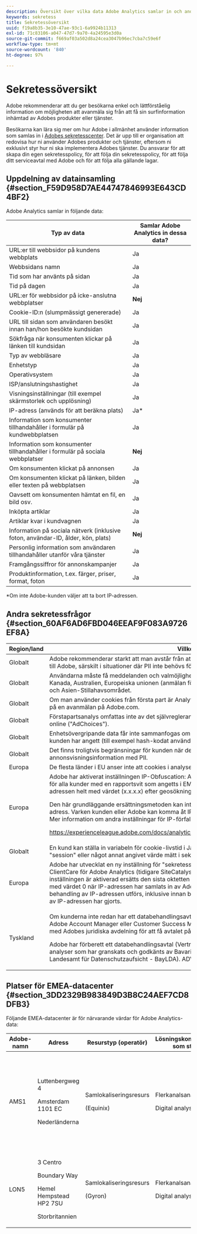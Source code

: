 ```yaml
---
description: Översikt över vilka data Adobe Analytics samlar in och andra sekretessvillkor.
keywords: sekretess
title: Sekretessöversikt
uuid: f19a8b35-3e10-47ae-93c1-6a9924b11313
exl-id: 71c83106-a047-47d7-9a70-4a24595e3d0a
source-git-commit: f669af03a502d8a24cea3047b96ec7cba7c59e6f
workflow-type: tm+mt
source-wordcount: '840'
ht-degree: 97%

---
```


# Sekretessöversikt

Adobe rekommenderar att du ger besökarna enkel och lättförståelig information om möjligheten att avanmäla sig från att få sin surfinformation inhämtad av Adobes produkter eller tjänster.

Besökarna kan lära sig mer om hur Adobe i allmänhet använder information som samlas in i [Adobes sekretesscenter](https://www.adobe.com/se/privacy.html). Det är upp till er organisation att redovisa hur ni använder Adobes produkter och tjänster, eftersom ni exklusivt styr hur ni ska implementera Adobes tjänster. Du ansvarar för att skapa din egen sekretesspolicy, för att följa din sekretesspolicy, för att följa ditt serviceavtal med Adobe och för att följa alla gällande lagar.

## Uppdelning av datainsamling {#section_F59D958D7AE44747846993E643CD4BF2}

Adobe Analytics samlar in följande data:

| Typ av data | Samlar Adobe Analytics in dessa data? |
|---|---|
| URL:er till webbsidor på kundens webbplats | Ja |
| Webbsidans namn | Ja |
| Tid som har använts på sidan | Ja |
| Tid på dagen | Ja |
| URL:er för webbsidor på icke-anslutna webbplatser | **Nej** |
| Cookie-ID:n (slumpmässigt genererade) | Ja |
| URL till sidan som användaren besökt innan han/hon besökte kundsidan | Ja |
| Sökfråga när konsumenten klickar på länken till kundsidan | Ja |
| Typ av webbläsare | Ja |
| Enhetstyp | Ja |
| Operativsystem | Ja |
| ISP/anslutningshastighet | Ja |
| Visningsinställningar (till exempel skärmstorlek och upplösning) | Ja |
| IP-adress (används för att beräkna plats) | Ja* |
| Information som konsumenter tillhandahåller i formulär på kundwebbplatsen | Ja |
| Information som konsumenter tillhandahåller i formulär på sociala webbplatser | **Nej** |
| Om konsumenten klickat på annonsen | Ja |
| Om konsumenten klickat på länken, bilden eller texten på webbplatsen | Ja |
| Oavsett om konsumenten hämtat en fil, en bild osv. | Ja |
| Inköpta artiklar | Ja |
| Artiklar kvar i kundvagnen | Ja |
| Information på sociala nätverk (inklusive foton, användar-ID, ålder, kön, plats) | **Nej** |
| Personlig information som användaren tillhandahåller utanför våra tjänster | Ja |
| Framgångssiffror för annonskampanjer | Ja |
| Produktinformation, t.ex. färger, priser, format, foton | Ja |

*Om inte Adobe-kunden väljer att ta bort IP-adressen.

## Andra sekretessfrågor {#section_60AF6AD6FBD046EEAF9F083A9726EF8A}

<table id="table_247B425E774F403288233824870D070E"> 
 <thead> 
  <tr> 
   <th colname="col1" class="entry"> Region/land </th> 
   <th colname="col2" class="entry"> Villkor </th> 
  </tr> 
 </thead>
 <tbody> 
  <tr> 
   <td colname="col1"> Globalt </td> 
   <td colname="col2"> Adobe rekommenderar starkt att man avstår från att skicka personligt identifierbar information (PII) till Adobe, särskilt i situationer där PII inte behövs för Analytics. </td> 
  </tr> 
  <tr> 
   <td colname="col1"> Globalt </td> 
   <td colname="col2"> Användarna måste få meddelanden och valmöjligheter vid profilering. Detta krävs enligt lag i Kanada, Australien, Europeiska unionen (anmälan för vissa länder) och många länder i Latinamerika och Asien-Stillahavsområdet. </td> 
  </tr> 
  <tr> 
   <td colname="col1"> Globalt </td> 
   <td colname="col2"> Om man använder cookies från första part är Analytics-avanmälan unik för en kund; du kan inte lita på en avanmälan på Adobe.com. </td> 
  </tr> 
  <tr> 
   <td colname="col1"> Globalt </td> 
   <td colname="col2"> Förstapartsanalys omfattas inte av det självreglerande programmet för beteendeannonsering online ("AdChoices"). </td> 
  </tr> 
  <tr> 
   <td colname="col1"> Globalt </td> 
   <td colname="col2"> Enhetsövergripande data får inte sammanfogas om de inte är knutna till en identifierare som kunden har angett (till exempel hash-kodat användarnamn). </td> 
  </tr> 
  <tr> 
   <td colname="col1"> Globalt </td> 
   <td colname="col2"> Det finns troligtvis begränsningar för kunden när det gäller att kombinera annonsvisningsinformation med PII. </td> 
  </tr> 
  <tr> 
   <td colname="col1"> Europa </td> 
   <td colname="col2"> De flesta länder i EU anser inte att cookies i analyser är absolut nödvändiga. </td> 
  </tr> 
  <tr> 
   <td colname="col1"> Europa </td> 
   <td colname="col2"> Adobe har aktiverat inställningen IP-Obfuscation: Aktiverad - IP Borttagen (x.x.x.x) som standard för alla kunder med en rapportsvit som angetts i EMEA. Med den här inställningen ersätts IP-adressen helt med värdet (x.x.x.x) efter geosökning och är inte längre tillgänglig som en datapunkt. <p>Den här grundläggande ersättningsmetoden kan inte bakåtkompileras till en unik, specifik IP-adress. Varken kunden eller Adobe kan komma åt IP-adressen. den är irreversibelt anonymiserad. Mer information om andra inställningar för IP-förfalskning finns i </p> <p> <a href="https://experienceleague.adobe.com/docs/analytics/landing/home.html#General_Account_Settings"  > https://experienceleague.adobe.com/docs/analytics/landing/home.html#General_Account_Settings  </a> </p> </td> 
  </tr> 
  <tr> 
   <td colname="col1"> Globalt </td> 
   <td colname="col2"> En kund kan ställa in variabeln för cookie-livstid i JavaScript-mätningskoden på värdet "none", "session" eller något annat angivet värde mätt i sekunder. </td> 
  </tr> 
  <tr> 
   <td colname="col1"> Europa </td> 
   <td colname="col2"> Adobe har utvecklat en ny inställning för "sekretess efter design" som nu kan aktiveras av Adobe ClientCare för Adobe Analytics (tidigare SiteCatalyst) version 14.9 och 15.4. När den här nya inställningen är aktiverad ersätts den sista oktetten (den sista delen) av IP-adressen omedelbart med värdet 0 när IP-adressen har samlats in av Adobe. Denna anonymisering utförs innan någon behandling av IP-adressen utförs, inklusive innan både en valfri geosökning och en ISP-sökning av IP-adressen har gjorts. </td> 
  </tr> 
  <tr> 
   <td colname="col1"> Tyskland </td> 
   <td colname="col2"> <p>Om kunderna inte redan har ett databehandlingsavtal för Adobe Analytics hos Adobe kontaktar de Adobe Account Manager eller Customer Success Manager, som kommer att arbeta tillsammans med Adobes juridiska avdelning för att få avtalet på plats. </p> <p>Adobe har förberett ett databehandlingsavtal (Vertrag under Auftragsdatenverarbeitung - ADV) för analyser som har granskats och godkänts av Bavarian Data Protection Authority (Bayerisches Landesamt für Datenschutzaufsicht - BayLDA). ADV finns på tyska och engelska. </p> </td> 
  </tr> 
 </tbody> 
</table>

## Platser för EMEA-datacenter {#section_3DD2329B983849D3B8C24AEF7CD8DFB3}

Följande EMEA-datacenter är för närvarande värdar för Adobe Analytics-data:

<table id="table_65794B3790FD4B519EE89CF4F4B88314"> 
 <thead> 
  <tr> 
   <th colname="col1" class="entry"> Adobe-namn </th> 
   <th colname="col2" class="entry"> Adress </th> 
   <th colname="col3" class="entry"> Resurstyp (operatör) </th> 
   <th colname="col4" class="entry"> Lösningskomponenter som stöds </th> 
   <th colname="col5" class="entry"> Certifieringar </th> 
  </tr> 
 </thead>
 <tbody> 
  <tr> 
   <td colname="col1"> AMS1 </td> 
   <td colname="col2"> <p>Luttenbergweg 4 </p> <p>Amsterdam 1101 EC </p> <p>Nederländerna </p> </td> 
   <td colname="col3"> <p>Samlokaliseringsresurs </p> <p>(Equinix) </p> </td> 
   <td colname="col4"> <p>Flerkanalsanalys, </p> <p>Digital analys </p> </td> 
   <td colname="col5"> <p>ISO9001:2008 </p> <p>ISO14001:2004 </p> <p>OHSAS18001:2007 </p> <p>ISO27001:2005 </p> <p>ISO50001:2011 </p> <p>PCI-DSS </p> <p> <a href="https://www.equinix.se/solutions/by-services/colocation/standards-and-compliance/iso-certified-data-centers/#table"  > Equinix </a> </p> </td> 
  </tr> 
  <tr> 
   <td colname="col1"> LON5 </td> 
   <td colname="col2"> <p>3 Centro </p> <p>Boundary Way </p> <p>Hemel Hempstead HP2 7SU </p> <p>Storbritannien </p> </td> 
   <td colname="col3"> <p>Samlokaliseringsresurs </p> <p>(Gyron) </p> </td> 
   <td colname="col4"> <p>Flerkanalsanalys, </p> <p>Digital analys </p> </td> 
   <td colname="col5"> SSAE 16 </td> 
  </tr> 
 </tbody> 
</table>
